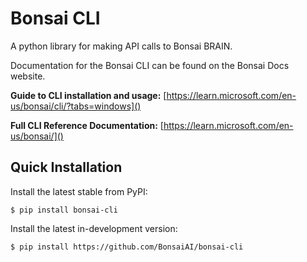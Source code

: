 Bonsai CLI
==========
A python library for making API calls to Bonsai BRAIN.

Documentation for the Bonsai CLI can be found on the Bonsai Docs website.

**Guide to CLI installation and usage:** [https://learn.microsoft.com/en-us/bonsai/cli/?tabs=windows]()

**Full CLI Reference Documentation:** [https://learn.microsoft.com/en-us/bonsai/]()

Quick Installation
------------

Install the latest stable from PyPI:
```
$ pip install bonsai-cli
```

Install the latest in-development version:
```
$ pip install https://github.com/BonsaiAI/bonsai-cli
```
